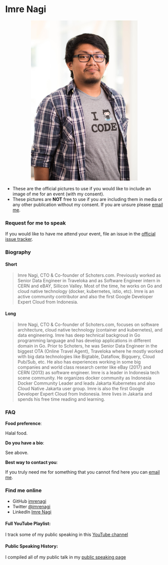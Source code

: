 # Imre Nagi

<p align="center"><img src="/img/imre-nagi.jpg" width="340"></p>

 - These are the official pictures to use if you would like to include an image of me for an event (with my consent). 
 - These pictures are **NOT** free to use if you are including them in media or any other publication without my consent. If you are unsure please [email me](mailto:imre.nagi2812@gmail.com).
 
### Request for me to speak

If you would like to have me attend your event, file an issue in the [official issue tracker](https://github.com/imrenagi/public-speaking/issues). 


### Biography 

#### Short

> Imre Nagi, CTO & Co-founder of Schoters.com. Previously worked as Senior Data Engineer in Traveloka and as Software Engineer intern in CERN and eBAY, Sillicon Valley. Most of the time, he works on Go and cloud native technology (docker, kubernetes, istio, etc). Imre is an active community contributor and also the first Google Developer Expert Cloud from Indonesia. 

#### Long 

> Imre Nagi, CTO & Co-founder of Schoters.com, focuses on software architecture, cloud native technology (container and kubernetes), and data engineering. Imre has deep technical backgroud in Go programming language and has develop applications in different domain in Go. Prior to Schoters, he was Senior Data Engineer in the biggest OTA (Online Travel Agent), Traveloka where he mostly worked with big data technologies like Bigtable, Dataflow, Bigquery, Cloud Pub/Sub, etc. He also has experiences working in some big companies and world class research center like eBay (2017) and CERN (2013) as software engineer. Imre is a leader in Indonesia tech scene community. He organizes docker community as Indonesia Docker Community Leader and leads Jakarta Kubernetes and also Cloud Native Jakarta user group. Imre is also the first Google Developer Expert Cloud from Indonesia. Imre lives in Jakarta and spends his free time reading and learning.

### FAQ

**Food preference**: 

Halal food.

**Do you have a bio**: 

See above. 

**Best way to contact you**: 

If you truly need me for something that you cannot find here you can [email me](mailto:imre.nagi2812@gmail.com).

### Find me online

 - GitHub [imrenagi](https://github.com/imrenagi) 
 - Twitter [@imrenagi](https://twitter.com/imrenagi) 
 - LinkedIn [Imre Nagi](https://linkedin.com/in/imrenagi) 
 
#### Full YouTube Playlist:

I track some of my public speaking in this [YouTube channel](https://www.youtube.com/channel/UCC7eynhXsqH-7RdsBB1E53g)

#### Public Speaking History:

I compiled all of my public talk in my [public speaking page](https://github.com/imrenagi/public-speaking/tree/master/tech-talks)